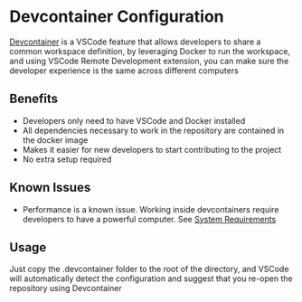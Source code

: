 # Devcontainer Configuration

[Devcontainer](https://code.visualstudio.com/docs/devcontainers/containers) is a VSCode feature that allows developers
to share a common workspace definition, by leveraging Docker to run the workspace, and using VSCode Remote Development extension, you can make sure the developer experience is the same across different computers

## Benefits

- Developers only need to have VSCode and Docker installed
- All dependencies necessary to work in the repository are contained in the docker image
- Makes it easier for new developers to start contributing to the project
- No extra setup required

## Known Issues

- Performance is a known issue. Working inside devcontainers require developers to have a powerful computer. See [System Requirements](https://code.visualstudio.com/docs/devcontainers/containers#_system-requirements)

## Usage

Just copy the .devcontainer folder to the root of the directory, and VSCode will automatically detect the configuration and suggest that you re-open the repository using Devcontainer

